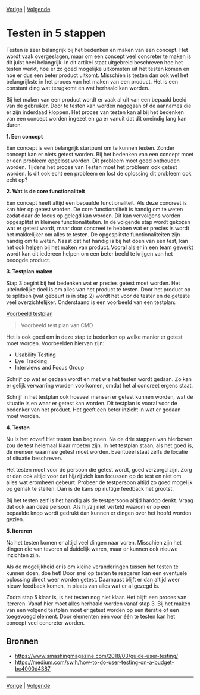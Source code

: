 [Vorige](/Artikelen/Nivea_artikel.md) | [Volgende](/Artikelen/De_eeuwige_discussie_artikel.md)

# Testen in 5 stappen
 
Testen is zeer belangrijk bij het bedenken en maken van een concept. Het wordt vaak overgeslagen, maar om een concept veel concreter te maken is dit juist heel belangrijk. In dit artikel staat uitgebreid beschreven hoe het testen werkt, hoe er zo goed mogelijke uitkomsten uit het testen komen en hoe er dus een beter product uitkomt. Misschien is testen dan ook wel het belangrijkste in het proces van het maken van een product. Het is een constant ding wat terugkomt en wat herhaald kan worden. 
 
Bij het maken van een product wordt er vaak al uit van een bepaald beeld van de gebruiker. Door te testen kan worden nagegaan of de aannames die er zijn inderdaad kloppen. Het proces van testen kan al bij het bedenken van een concept worden ingezet en ga er vanuit dat dit oneindig lang kan duren. 
 
**1. Een concept**
 
Een concept is een belangrijk startpunt om te kunnen testen. Zonder concept kan er niets getest worden. Bij het bedenken van een concept moet er een probleem opgelost worden. Dit probleem moet goed onthouden worden. Tijdens het proces van Testen moet het probleem ook getest worden. Is dit ook echt een probleem en lost de oplossing dit probleem ook echt op?
 
 
**2. Wat is de core functionaliteit**
 
Een concept heeft altijd een bepaalde functionaliteit. Als deze concreet is kan hier op getest worden. De core functionaliteit is handig om te weten zodat daar de focus op gelegd kan worden. Dit kan vervolgens worden opgesplitst in kleinere functionaliteiten. In de volgende stap wordt gekozen wat er getest wordt, maar door concreet te hebben wat er precies is wordt het makkelijker om alles te testen. 
De opgesplitste functionaliteiten zijn handig om te weten. Naast dat het handig is bij het doen van een test, kan het ook helpen bij het maken van product. Vooral als er in een team gewerkt wordt kan dit iedereen helpen om een beter beeld te krijgen van het beoogde product.
 
**3. Testplan maken**
 
Stap 3 begint bij het bedenken wat er precies getest moet worden. Het uiteindelijke doel is om alles van het product te testen. Door het product op te splitsen (wat gebeurt is in stap 2) wordt het voor de tester en de geteste veel overzichtelijker. Onderstaand is een voorbeeld van een testplan:

[Voorbeeld testplan](images/Tesplan.pdf)
> Voorbeeld test plan van CMD
 
Het is ook goed om in deze stap te bedenken op welke manier er getest moet worden. Voorbeelden hiervan zijn:

* Usability Testing
* Eye Tracking
* Interviews and Focus Group
 
Schrijf op wat er gedaan wordt en met wie het testen wordt gedaan. Zo kan er gelijk verwarring worden voorkomen, omdat het al concreet ergens staat.
 
Schrijf in het testplan ook hoeveel mensen er getest kunnen worden, wat de situatie is en waar er getest kan worden. Dit testplan is vooral voor de bedenker van het product. Het geeft een beter inzicht in wat er gedaan moet worden.
 
**4. Testen**
 
Nu is het zover! Het testen kan beginnen. Na de drie stappen van hierboven zou de test helemaal klaar moeten zijn. In het testplan staan, als het goed is, de mensen waarmee getest moet worden. Eventueel staat zelfs de locatie of situatie beschreven. 
 
Het testen moet voor de persoon die getest wordt, goed verzorgd zijn. Zorg er dan ook altijd voor dat hij/zij zich kan focussen op de test en niet om alles wat eromheen gebeurt. Probeer de testpersoon altijd zo goed mogelijk op gemak te stellen. Dan is de kans op nuttige feedback het grootst. 
 
Bij het testen zelf is het handig als de testpersoon altijd hardop denkt. Vraag dat ook aan deze persoon. Als hij/zij niet verteld waarom er op een bepaalde knop wordt gedrukt dan kunnen er dingen over het hoofd worden gezien. 
 
**5. Itereren**
 
Na het testen komen er altijd veel dingen naar voren. Misschien zijn het dingen die van tevoren al duidelijk waren, maar er kunnen ook nieuwe inzichten zijn. 
 
Als de mogelijkheid er is om kleine veranderingen tussen het testen te kunnen doen, doe het! Door snel op testen te reageren kan een eventuele oplossing direct weer worden getest. Daarnaast blijft er dan altijd weer nieuw feedback komen, in plaats van alles wat er al gezegd is.
 
Zodra stap 5 klaar is, is het testen nog niet klaar. Het blijft een proces van itereren. Vanaf hier moet alles herhaald worden vanaf stap 3. Bij het maken van een volgend testplan moet er getest worden op een iteratie of een toegevoegd element. Door elementen één voor één te testen kan het concept veel concreter worden.
 
## Bronnen

* https://www.smashingmagazine.com/2018/03/guide-user-testing/
* https://medium.com/swlh/how-to-do-user-testing-on-a-budget-bc4000d4387

---

[Vorige](/Artikelen/Nivea_artikel.md) | [Volgende](/Artikelen/De_eeuwige_discussie_artikel.md)
